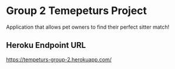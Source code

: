 # Group 2 Temepeturs Project

Application that allows pet owners to find their perfect sitter match!

## Heroku Endpoint URL

https://tempeturs-group-2.herokuapp.com/